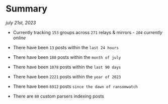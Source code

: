 
# Summary
_july 21st, 2023_

- Currently tracking `153` groups across `271` relays & mirrors - _`104` currently online_

- There have been `13` posts within the `last 24 hours`

- There have been `180` posts within the `month of july`

- There have been `1078` posts within the `last 90 days`

- There have been `2221` posts within the `year of 2023`

- There have been `6912` posts `since the dawn of ransomwatch`

- There are `80` custom parsers indexing posts
